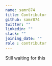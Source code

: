 ```yaml
---
name: samr874
title: Contributor
github: samr874
twitter: ""
linkedin: ""
slack: ""
joining_date: ""
role : contributor
---
```


Still waiting for this
